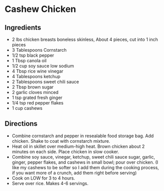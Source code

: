 # Cashew Chicken
## Ingredients
- 2 lbs chicken breasts boneless skinless, About 4 pieces, cut into 1 inch pieces
- 3 Tablespoons Cornstarch
- 1/2 tsp black pepper
- 1 Tbsp canola oil
- 1/2 cup soy sauce low sodium
- 4 Tbsp rice wine vinegar
- 4 Tablespoons ketchup
- 2 Tablespoons sweet chili sauce
- 2 Tbsp brown sugar
- 2 garlic cloves minced
- 1 tsp grated fresh ginger
- 1/4 tsp red pepper flakes
- 1 cup cashews
## Directions
- Combine cornstarch and pepper in resealable food storage bag. Add chicken. Shake to coat with cornstarch mixture.
- Heat oil in skillet over medium-high heat. Brown chicken about 2 minutes on each side. Place chicken in slow cooker.
- Combine soy sauce, vinegar, ketchup, sweet chili sauce sugar, garlic, ginger, pepper flakes, and cashews in small bowl; pour over chicken. (I like my cashews to be softer so I add them during the cooking process, if you want more of a crunch, add them right before serving)
- Cook on LOW for 3 to 4 hours.
- Serve over rice. Makes 4-6 servings.
